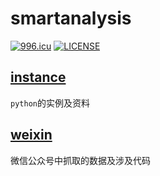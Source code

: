 # smartanalysis

[![996.icu](https://img.shields.io/badge/link-996.icu-red.svg)](https://996.icu)  [![LICENSE](https://img.shields.io/badge/license-Anti%20996-blue.svg)](https://github.com/996icu/996.ICU/blob/master/LICENSE)

## [instance](instance)
`python`的实例及资料

## [weixin](weixin)
微信公众号中抓取的数据及涉及代码
